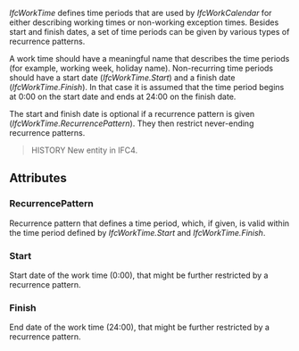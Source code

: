 _IfcWorkTime_ defines time periods that are used by _IfcWorkCalendar_ for either describing working times or non-working exception times. Besides start and finish dates, a set of time periods can be given by various types of recurrence patterns.

<!-- end of short definition -->


A work time should have a meaningful name that describes the time periods (for example, working week, holiday name). Non-recurring time periods should have a start date (_IfcWorkTime.Start_) and a finish date (_IfcWorkTime.Finish_). In that case it is assumed that the time period begins at 0:00 on the start date and ends at 24:00 on the finish date.

The start and finish date is optional if a recurrence pattern is given (_IfcWorkTime.RecurrencePattern_). They then restrict never-ending recurrence patterns.

> HISTORY New entity in IFC4.

## Attributes

### RecurrencePattern
Recurrence pattern that defines a time period, which, if given, is
 valid within the time period defined by
 _IfcWorkTime.Start_ and _IfcWorkTime.Finish_.

### Start
Start date of the work time (0:00), that might be further
 restricted by a recurrence pattern.

### Finish
End date of the work time (24:00), that might be further
 restricted by a recurrence pattern.

